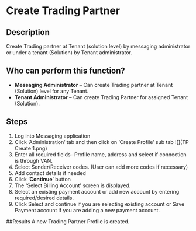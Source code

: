 # Create Trading Partner
## Description
Create Trading partner at Tenant (solution level) by messaging administrator or under a tenant (Solution) by Tenant administrator.
## Who can perform this function?
* **Messaging Administrator** – Can create Trading partner at Tenant (Solution) level for any Tenant.
* **Tenant Administrator** – Can create Trading Partner for assigned Tenant (Solution).

## Steps

1. Log into Messaging application
2. Click ‘Administration’ tab and then click on ‘Create Profile’ sub tab ![](TP Create 1.png)
3. Enter all required fields- Profile name, address and select if connection is through VAN.
4. Select Sender/Receiver codes. (User can add more codes if necessary)
5. Add contact details if needed
6. Click ‘**Continue**’ button
7. The 'Select Billing Account' screen is displayed.
8. Select an existing payment account or add new account by entering required/desired details.
9. Click Select and continue if you are selecting existing account or Save Payment account if you are adding a new payment account.

##Results
A new Trading Partner Profile is created.




